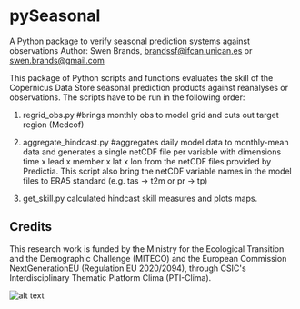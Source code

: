 # pySeasonal
A Python package to verify seasonal prediction systems against observations
Author: Swen Brands, brandssf@ifcan.unican.es or swen.brands@gmail.com

This package of Python scripts and functions evaluates the skill of the
Copernicus Data Store seasonal prediction products against reanalyses 
or observations. The scripts have to be run in the following order:

1. regrid_obs.py #brings monthly obs to model grid and cuts out target
region (Medcof)

2. aggregate_hindcast.py #aggregates daily model data to monthly-mean
data and generates a single netCDF file per variable with dimensions
time x lead x member x lat x lon from the <yyyy><mm> netCDF files
provided by Predictia. This script also bring the netCDF variable names
in the model files to ERA5 standard (e.g. tas -> t2m or pr -> tp)

3. get_skill.py calculated hindcast skill measures and plots maps.


Credits
-------
This research work is funded by the Ministry for the Ecological Transition and the Demographic Challenge (MITECO) and the European Commission NextGenerationEU (Regulation EU 2020/2094), through CSIC's Interdisciplinary Thematic Platform Clima (PTI-Clima).

![alt text](https://www.miteco.gob.es/content/experience-fragments/miteco/language-masters/en/site/header/master-es/_jcr_content/root/header_container/logoImage.coreimg.svg/1693915329839/header-logo.svg)

